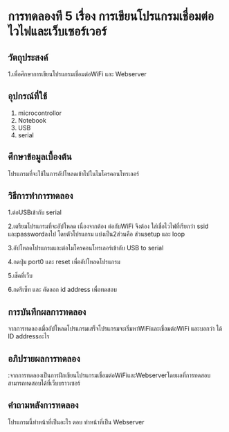 # การทดลองที 5 เรื่อง การเขียนโปรแกรมเชื่อมต่อไวไฟและเว็บเซอร์เวอร์
## วัตถุประสงค์
1.เพื่อศึกษาการเขียนโปรแกรมเชื่อมต่อWiFi และ Webserver
## อุปกรณ์ที่ใช้
1. microcontrollor
2. Notebook 
3. USB
4. serial
## ศึกษาข้อมูลเบื้องต้น
โปรแกรมที่จะใช้ในการอัปโหลดเข้าไปในไมโครคอนโทรเลอร์
## วิธีการทําการทดลอง
1.ต่อUSBเข้ากับ serial

2.เตรียมโปรแกรมที่จะอัปโหลด เนื่องจากต้อง ต่อกับWiFi จึงต้อง ใส่เชื่อไวไฟที่เรียกว่า ssid และpasswordลงไป โดยตัวโปรแกรม แบ่งเป็น2ส่วนคือ ส่วนsetup
และ loop

3.อัปโหลดโปรแกรมและต่อไมโครคอนโทรเลอร์เข้ากับ USB to serial

4.กดปุ่ม port0 และ reset เพื่ออัปโหลดโปรแกรม

5.เช็คที่เว็บ

6.กดรีเซ็ท และ คัดลอก id address เพื่อทดสอบ
## การบันทึกผลการทดลอง
จากการทดลองเมื่ออัปโหลดโปรแกรมเสร็จโปรแกรมจะเริ่มหาWiFiและเชื่อมต่อWiFi และบอกว่า ได้ ID addressอะไร
## อภิปรายผลการทดลอง
:จากการทดลองเป็นการฝึกเขียนโปรแกรมเชื่อมต่อWiFiและWebserverโดยผลที่การทดสอบสามารถทดสอบได้ที่เว็บบราวเซอร์
## คําถามหลังการทดลอง
โปรแกรมนี้ทำหน้าที่เป็นอะไร ตอบ ทําหน้าที่เป็น Webserver
